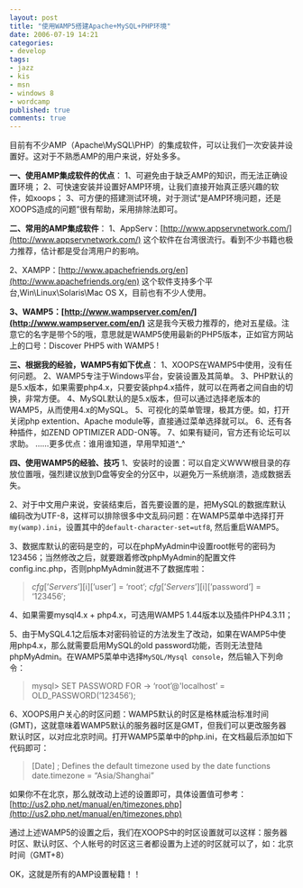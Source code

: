```yaml
---
layout: post
title: "使用WAMP5搭建Apache+MySQL+PHP环境"
date: 2006-07-19 14:21
categories: 
- develop
tags:
- jazz
- kis
- msn
- windows 8
- wordcamp
published: true
comments: true
---
```

目前有不少AMP（Apache\MySQL\PHP）的集成软件，可以让我们一次安装并设置好。这对于不熟悉AMP的用户来说，好处多多。


**一、使用AMP集成软件的优点**：
1、可避免由于缺乏AMP的知识，而无法正确设置环境；
2、可快速安装并设置好AMP环境，让我们直接开始真正感兴趣的软件，如xoops；
3、可方便的搭建测试环境，对于测试“是AMP环境问题，还是XOOPS造成的问题”很有帮助，采用排除法即可。

**二、常用的AMP集成软件**：
1、AppServ：[http://www.appservnetwork.com/](http://www.appservnetwork.com/)
这个软件在台湾很流行。看到不少书籍也极力推荐，估计都是受台湾用户的影响。

2、XAMPP：[http://www.apachefriends.org/en](http://www.apachefriends.org/en)
这个软件支持多个平台,Win\Linux\Solaris\Mac OS X，目前也有不少人使用。

**3、WAMP5：[http://www.wampserver.com/en/](http://www.wampserver.com/en/)**
这是我今天极力推荐的，绝对五星级。注意它的名字是带个5的哦，意思就是WAMP5使用最新的PHP5版本，正如官方网站上的口号：Discover PHP5 with WAMP5 !

**三、根据我的经验，WAMP5有如下优点**：
1、XOOPS在WAMP5中使用，没有任何问题。
2、WAMP5专注于Windows平台，安装设置及其简单。
3、PHP默认的是5.x版本，如果需要php4.x，只要安装php4.x插件，就可以在两者之间自由的切换，非常方便。
4、MySQL默认的是5.x版本，但可以通过选择老版本的WAMP5，从而使用4.x的MySQL。
5、可视化的菜单管理，极其方便。如，打开关闭php extention、Apache module等，直接通过菜单选择就可以。
6、还有各种插件，如ZEND OPTIMIZER ADD-ON等。
7、如果有疑问，官方还有论坛可以求助。
……更多优点：谁用谁知道，早用早知道^_^

**四、使用WAMP5的经验、技巧**
1、安装时的设置：可以自定义WWW根目录的存放位置哦，强烈建议放到D盘等安全的分区中，以避免万一系统崩溃，造成数据丢失。

2、对于中文用户来说，安装结束后，首先要设置的是，把MySQL的数据库默认编码改为UTF-8，这样可以排除很多中文乱码问题：在WAMP5菜单中选择打开`my(wamp).ini`，设置其中的`default-character-set=utf8`, 然后重启WAMP5。

3、数据库默认的密码是空的，可以在phpMyAdmin中设置root帐号的密码为123456；当然修改之后，就要跟着修改phpMyAdmin的配置文件config.inc.php，否则phpMyAdmin就进不了数据库啦：
>$cfg[’Servers’][$i][’user’] = ‘root’;
>$cfg[’Servers’][$i][’password’] = ‘123456′;

4、如果需要mysql4.x + php4.x，可选用WAMP5 1.44版本以及插件PHP4.3.11；

5、由于MySQL4.1之后版本对密码验证的方法发生了改动，如果在WAMP5中使用php4.x，那么就需要启用MySQL的old password功能，否则无法登陆phpMyAdmin。在WAMP5菜单中选择`MySQL/Mysql console`，然后输入下列命令：
>mysql&gt; SET PASSWORD FOR
>-&gt; ‘root’@'localhost’ = OLD_PASSWORD(’123456′);

6、XOOPS用户关心的时区问题：WAMP5默认的时区是格林威治标准时间(GMT)，这就意味着WAMP5默认的服务器时区是GMT，但我们可以更改服务器默认时区，以对应北京时间。打开WAMP5菜单中的php.ini，在文档最后添加如下代码即可：
>[Date]
>; Defines the default timezone used by the date functions
>date.timezone = “Asia/Shanghai”

如果你不在北京，那么就改动上述的设置即可，具体设置值可参考：[http://us2.php.net/manual/en/timezones.php](http://us2.php.net/manual/en/timezones.php)

通过上述WAMP5的设置之后，我们在XOOPS中的时区设置就可以这样：服务器时区、默认时区、个人帐号的时区这三者都设置为上述的时区就可以了，如：北京时间（GMT+8）

OK，这就是所有的AMP设置秘籍！！
